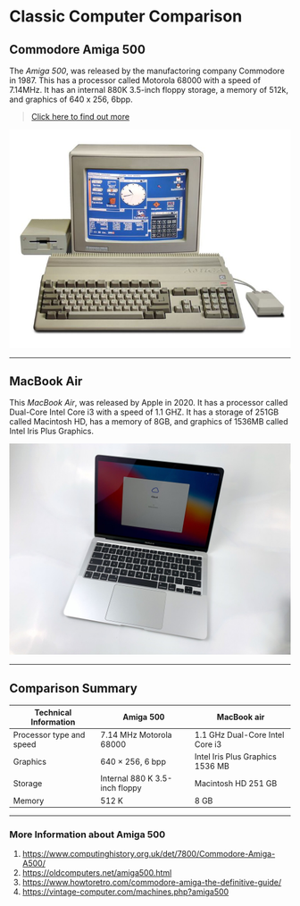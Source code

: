 # Classic Computer Comparison

## Commodore Amiga 500
The *Amiga 500*, was released by the manufactoring company Commodore in 1987. This has a processor called Motorola 68000 with a speed of 7.14MHz. It has an internal 880K 3.5-inch floppy storage, a memory of 512k, and graphics of 640 x 256, 6bpp. 

> [Click here to find out more](https://www.computinghistory.org.uk/det/7800/Commodore-Amiga-A500/)

![amiga500](amiga500.jpg)


*** 


## MacBook Air 
This *MacBook Air*, was released by Apple in 2020. It has a processor called Dual-Core Intel Core i3 with a speed of 1.1 GHZ. It has a storage of 251GB called Macintosh HD, has a memory of 8GB, and graphics of 1536MB called Intel Iris Plus Graphics. 

![macbookair 2020](macbookair_2020.jpeg)


---


## Comparison Summary

| Technical Information    | Amiga 500                      | MacBook air 
| ------------------------ | ------------------------------ | -------------------------------- 
| Processor type and speed | 7.14 MHz Motorola 68000        | 1.1 GHz Dual-Core Intel Core i3 
| Graphics                 | 640 × 256, 6 bpp               | Intel Iris Plus Graphics 1536 MB 
| Storage                  | Internal 880 K 3.5-inch floppy | Macintosh HD 251 GB 
| Memory                   | 512 K                          | 8 GB 


*** 


### More Information about Amiga 500
1. https://www.computinghistory.org.uk/det/7800/Commodore-Amiga-A500/
2. https://oldcomputers.net/amiga500.html
3. https://www.howtoretro.com/commodore-amiga-the-definitive-guide/
4. https://vintage-computer.com/machines.php?amiga500 

